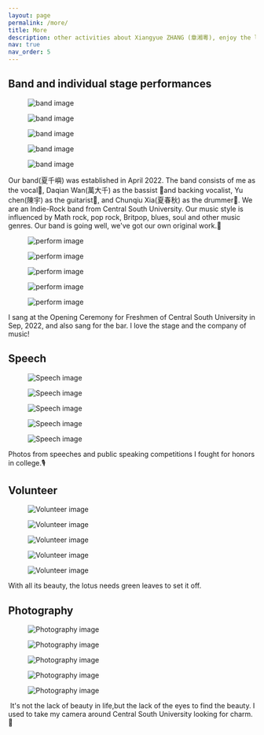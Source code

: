 ```yaml
---
layout: page
permalink: /more/
title: More
description: other activities about Xiangyue ZHANG (章湘粵), enjoy the life
nav: true
nav_order: 5
---
```


<h2 id="Band">Band and individual stage performances</h2>
<div class="row">
    <div class="col-sm-6 mt-3 mt-md-0">
        <figure>
            <picture>
                <img class="img-fluid rounded z-depth-1" src="/assets/img/band/band1.jpg" title="band image">
            </picture>
        </figure>
    </div>
    <div class="col-sm-6 mt-3 mt-md-0">
        <figure>
            <picture>
                <img class="img-fluid rounded z-depth-1" src="/assets/img/band/band2_.jpg" title="band image">
            </picture>
        </figure>
    </div>
</div>
<div class="row">
    <div class="col-sm-4 mt-3 mt-md-0">
        <figure>
            <picture>
                <img class="img-fluid rounded z-depth-1" src="/assets/img/band/band3.jpg" title="band image">
            </picture>
        </figure>
    </div>
    <div class="col-sm-4 mt-3 mt-md-0">
        <figure>
            <picture>
                <img class="img-fluid rounded z-depth-1" src="/assets/img/band/band4.jpg" title="band image">
            </picture>
        </figure>
    </div>
    <div class="col-sm-4 mt-3 mt-md-0">
        <figure>
            <picture>
                <img class="img-fluid rounded z-depth-1" src="/assets/img/band/band5_.jpg" title="band image">
            </picture>
        </figure>
    </div>
</div>
<div class="caption">
Our band(夏千嶼) was established in April 2022. The band consists of me as the vocal🎤, Daqian Wan(萬大千) as the bassist 🎻and backing vocalist, Yu chen(陳宇) as the guitarist🎸, and Chunqiu Xia(夏春秋) as the drummer🥁. We are an Indie-Rock band from Central South University. Our music style is influenced by Math rock, pop rock, Britpop, blues, soul and other music genres. Our band is going well, we've got our own original work.🎼
</div>


<div class="row">
    <div class="col-sm-6 mt-3 mt-md-0">
        <figure>
            <picture>
                <img class="img-fluid rounded z-depth-1" src="/assets/img/perform/perform1.jpg" title="perform image">
            </picture>
        </figure>
    </div>
    <div class="col-sm-6 mt-3 mt-md-0">
        <figure>
            <picture>
                <img class="img-fluid rounded z-depth-1" src="/assets/img/perform/perform2.jpg" title="perform image">
            </picture>
        </figure>
    </div>
</div>
<div class="row">
    <div class="col-sm-4 mt-3 mt-md-0">
        <figure>
            <picture>
                <img class="img-fluid rounded z-depth-1" src="/assets/img/perform/perform3.jpg" title="perform image">
            </picture>
        </figure>
    </div>
    <div class="col-sm-4 mt-3 mt-md-0">
        <figure>
            <picture>
                <img class="img-fluid rounded z-depth-1" src="/assets/img/perform/perform4.jpg" title="perform image">
            </picture>
        </figure>
    </div>
    <div class="col-sm-4 mt-3 mt-md-0">
        <figure>
            <picture>
                <img class="img-fluid rounded z-depth-1" src="/assets/img/perform/perform5.jpg" title="perform image">
            </picture>
        </figure>
    </div>
</div>


<div class="caption">
    I sang at the Opening Ceremony for Freshmen of Central South University in Sep, 2022, and also sang for the bar. I love the stage and the company of music!
</div>

<h2 id="Speech">Speech</h2>
<div class="row">
    <div class="col-sm-6 mt-3 mt-md-0">
        <figure>
            <picture>
                <img class="img-fluid rounded z-depth-1" src="/assets/img/speech/speech1.jpg" title="Speech image">
            </picture>
        </figure>
    </div>
    <div class="col-sm-6 mt-3 mt-md-0">
        <figure>
            <picture>
                <img class="img-fluid rounded z-depth-1" src="/assets/img/speech/speech2.jpg" title="Speech image">
            </picture>
        </figure>
    </div>
</div>
<div class="row">
    <div class="col-sm-4 mt-3 mt-md-0">
        <figure>
            <picture>
                <img class="img-fluid rounded z-depth-1" src="/assets/img/speech/speech3.jpg" title="Speech image">
            </picture>
        </figure>
    </div>
    <div class="col-sm-4 mt-3 mt-md-0">
        <figure>
            <picture>
                <img class="img-fluid rounded z-depth-1" src="/assets/img/speech/speech4.jpg" title="Speech image">
            </picture>
        </figure>
    </div>
    <div class="col-sm-4 mt-3 mt-md-0">
        <figure>
            <picture>
                <img class="img-fluid rounded z-depth-1" src="/assets/img/speech/speech5.jpg" title="Speech image">
            </picture>
        </figure>
    </div>
</div>


<div class="caption">
   Photos from speeches and public speaking competitions I fought for honors in college.🎙️
</div>

<h2 id="Volunteer">Volunteer</h2>
<div class="row">
    <div class="col-sm-6 mt-3 mt-md-0">
        <figure>
            <picture>
                <img class="img-fluid rounded z-depth-1" src="/assets/img/volunteer/volunteer1.jpg" title="Volunteer image">
            </picture>
        </figure>
    </div>
    <div class="col-sm-6 mt-3 mt-md-0">
        <figure>
            <picture>
                <img class="img-fluid rounded z-depth-1" src="/assets/img/volunteer/volunteer2.jpg" title="Volunteer image">
            </picture>
        </figure>
    </div>
</div>
<div class="row">
    <div class="col-sm-4 mt-3 mt-md-0">
        <figure>
            <picture>
                <img class="img-fluid rounded z-depth-1" src="/assets/img/volunteer/volunteer3.jpg" title="Volunteer image">
            </picture>
        </figure>
    </div>
    <div class="col-sm-4 mt-3 mt-md-0">
        <figure>
            <picture>
                <img class="img-fluid rounded z-depth-1" src="/assets/img/volunteer/volunteer4.jpg" title="Volunteer image">
            </picture>
        </figure>
    </div>
    <div class="col-sm-4 mt-3 mt-md-0">
        <figure>
            <picture>
                <img class="img-fluid rounded z-depth-1" src="/assets/img/volunteer/volunteer5.jpg" title="Volunteer image">
            </picture>
        </figure>
    </div>
</div>
<div class="caption">
With all its beauty, the lotus needs green leaves to set it off.
</div>

<h2 id="Photography">Photography</h2>
<div class="row">
    <div class="col-sm-6 mt-3 mt-md-0">
        <figure>
            <picture>
                <img class="img-fluid rounded z-depth-1" src="/assets/img/photography/photography1.jpg" title="Photography image">
            </picture>
        </figure>
    </div>
    <div class="col-sm-6 mt-3 mt-md-0">
        <figure>
            <picture>
                <img class="img-fluid rounded z-depth-1" src="/assets/img/photography/photography2.jpg" title="Photography image">
            </picture>
        </figure>
    </div>
</div>
<div class="row">
    <div class="col-sm-4 mt-3 mt-md-0">
        <figure>
            <picture>
                <img class="img-fluid rounded z-depth-1" src="/assets/img/photography/photography3.jpg" title="Photography image">
            </picture>
        </figure>
    </div>
    <div class="col-sm-4 mt-3 mt-md-0">
        <figure>
            <picture>
                <img class="img-fluid rounded z-depth-1" src="/assets/img/photography/photography4.jpg" title="Photography image">
            </picture>
        </figure>
    </div>
    <div class="col-sm-4 mt-3 mt-md-0">
        <figure>
            <picture>
                <img class="img-fluid rounded z-depth-1" src="/assets/img/photography/photography5.jpg" title="Photography image">
            </picture>
        </figure>
    </div>
</div>
<div class="caption">
 It's not the lack of beauty in life,but the lack of the eyes to find the beauty. I used to take my camera around Central South University looking for charm.📸
</div>